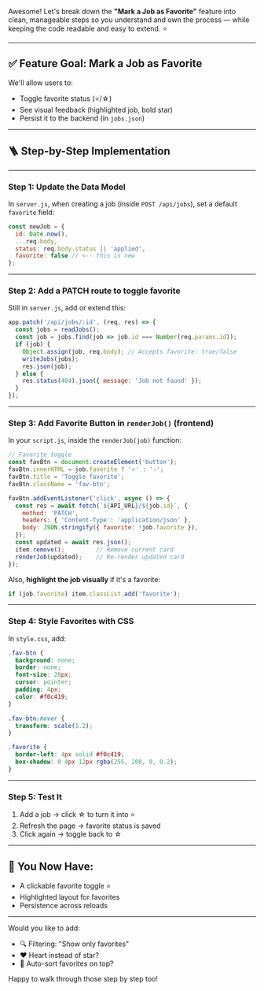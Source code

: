 Awesome! Let's break down the **"Mark a Job as Favorite"** feature into clean, manageable steps so you understand and own the process — while keeping the code readable and easy to extend. ⭐

---

## ✅ Feature Goal: Mark a Job as Favorite

We'll allow users to:

* Toggle favorite status (⭐/☆)
* See visual feedback (highlighted job, bold star)
* Persist it to the backend (in `jobs.json`)

---

## 🪜 Step-by-Step Implementation

---

### **Step 1: Update the Data Model**

In `server.js`, when creating a job (inside `POST /api/jobs`), set a default `favorite` field:

```js
const newJob = {
  id: Date.now(),
  ...req.body,
  status: req.body.status || 'applied',
  favorite: false // <-- this is new
};
```

---

### **Step 2: Add a PATCH route to toggle favorite**

Still in `server.js`, add or extend this:

```js
app.patch('/api/jobs/:id', (req, res) => {
  const jobs = readJobs();
  const job = jobs.find(job => job.id === Number(req.params.id));
  if (job) {
    Object.assign(job, req.body); // Accepts favorite: true/false
    writeJobs(jobs);
    res.json(job);
  } else {
    res.status(404).json({ message: 'Job not found' });
  }
});
```

---

### **Step 3: Add Favorite Button in `renderJob()` (frontend)**

In your `script.js`, inside the `renderJob(job)` function:

```js
// Favorite toggle
const favBtn = document.createElement('button');
favBtn.innerHTML = job.favorite ? '⭐' : '☆';
favBtn.title = 'Toggle favorite';
favBtn.className = 'fav-btn';

favBtn.addEventListener('click', async () => {
  const res = await fetch(`${API_URL}/${job.id}`, {
    method: 'PATCH',
    headers: { 'Content-Type': 'application/json' },
    body: JSON.stringify({ favorite: !job.favorite }),
  });
  const updated = await res.json();
  item.remove();         // Remove current card
  renderJob(updated);    // Re-render updated card
});
```

Also, **highlight the job visually** if it's a favorite:

```js
if (job.favorite) item.classList.add('favorite');
```

---

### **Step 4: Style Favorites with CSS**

In `style.css`, add:

```css
.fav-btn {
  background: none;
  border: none;
  font-size: 20px;
  cursor: pointer;
  padding: 4px;
  color: #f0c419;
}

.fav-btn:hover {
  transform: scale(1.2);
}

.favorite {
  border-left: 4px solid #f0c419;
  box-shadow: 0 4px 12px rgba(255, 208, 0, 0.2);
}
```

---

### **Step 5: Test It**

1. Add a job → click ☆ to turn it into ⭐
2. Refresh the page → favorite status is saved
3. Click again → toggle back to ☆

---

## 🎉 You Now Have:

* A clickable favorite toggle ⭐
* Highlighted layout for favorites
* Persistence across reloads

---

Would you like to add:

* 🔍 Filtering: "Show only favorites"
* ❤️ Heart instead of star?
* 🔄 Auto-sort favorites on top?

Happy to walk through those step by step too!
